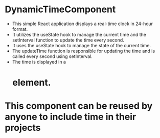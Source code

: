 # DynamicTimeComponent


- This simple React application displays a real-time clock in 24-hour format.
- It utilizes the useState hook to manage the current time and the setInterval function to update the time every second.
- It uses the useState hook to manage the state of the current time.
- The updateTime function is responsible for updating the time and is called every second using setInterval.
- The time is displayed in a <h1> element.

# This component can be reused by anyone to include time in their projects
